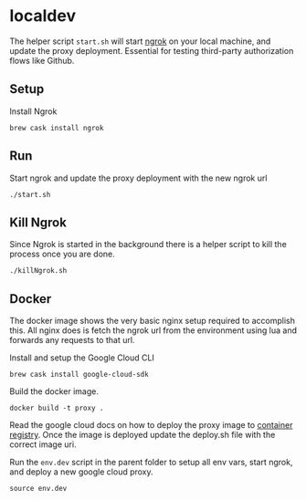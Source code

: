 # localdev

The helper script `start.sh` will start [ngrok](https://ngrok.com/) on your local machine, and update the proxy deployment. Essential for testing third-party authorization flows like Github.

## Setup

Install Ngrok
```shell
brew cask install ngrok
```

## Run

Start ngrok and update the proxy deployment with the new ngrok url
```
./start.sh
```
## Kill Ngrok

Since Ngrok is started in the background there is a helper script to kill the process once you are done.
```
./killNgrok.sh
```

## Docker

The docker image shows the very basic nginx setup required to accomplish this. All nginx does is fetch the ngrok url from the environment using lua and forwards any requests to that url.

Install and setup the Google Cloud CLI
```
brew cask install google-cloud-sdk
```

Build the docker image.
```
docker build -t proxy .
```

Read the google cloud docs on how to deploy the proxy image to [container registry](https://cloud.google.com/container-registry/docs/pushing-and-pulling). Once the image is deployed update the deploy.sh file with the correct image uri.

Run the `env.dev` script in the parent folder to setup all env vars, start ngrok, and deploy a new google cloud proxy.
```
source env.dev
```
